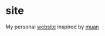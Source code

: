 # site
My personal [website](https://jasonturley.github.io/site/) inspired by [muan](https://github.com/muan/site)
